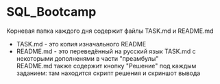 # SQL_Bootcamp

Корневая папка каждого дня содержит файлы TASK.md и README.md  
* TASK.md - это копия изначального README
* README.md - это переведённый на русский язык TASK.md с некоторыми дополненями в части "преамбулы"  
README.md также содержит кнопку "Решение" под каждым заданием: там находится скрипт решения и скриншот вывода   

